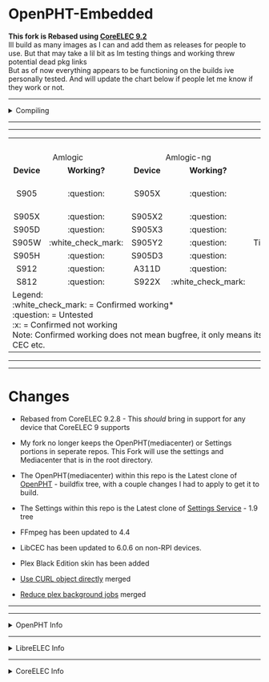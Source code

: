 # OpenPHT-Embedded

**This fork is Rebased using [CoreELEC 9.2](https://github.com/CoreELEC/CoreELEC/tree/coreelec-9.2)**
<br>Ill build as many images as I can and add them as releases for people to use. But that may take a lil bit as Im testing things and working threw potential dead pkg links<br>But as of now everything appears to be functioning on the builds ive personally tested. And will update the chart below if people let me know if they work or not.

------------

<details>
<summary>Compiling</summary>
  
 <br>
 * Builds that default to the Linux platform config when compiling fail to build with various errors that include missing headers, conflicting definitions etc. fixing all these is out of my league so atm RPI4/Generic/Allwinner/Rockchip builds fail to compile...
 <br>
 Hopefully someone else that is capable to fixing those errors can/will do so.
  
Note: This fork has only been tested to build on Ubuntu 18.04.5<br><br>"Short" build commands:
<br>
* `make rpi`
* `make rpi2`
* `make amlogic`
* `make amlogic-ng`

Full command to build different image:
* `PROJECT=*** ARCH=*** DISTRO=*** DEVICE=*** make image`
<br>

</details>

------------
------------

<table>
  <tr>
  <td align="center" colspan="12"><strong>SUPPORTED DEVICES/BUILDS</strong></td>
  </tr>
  <tr>
    <td align="center" colspan="2">Amlogic</td>
    <td align="center" colspan="2">Amlogic-ng</td>
    <td align="center" colspan="2">Rockchip</td>
    <td align="center" colspan="2">RPI</td>
    <td align="center" colspan="2">Allwinner</td>
    <td align="center" colspan="2">X86/X64</td>
  </tr>
  <tr>
    <td align="center" ><b>Device</b></td>
    <td align="center" ><b>Working?</b></td>
    <td align="center" ><b>Device</b></td>
    <td align="center" ><b>Working?</b></td>
    <td align="center" ><b>Device</b></td>
    <td align="center" ><b>Working?</b></td>
    <td align="center" ><b>Device</b></td>
    <td align="center" ><b>Working?</b></td>
    <td align="center" ><b>Device</b></td>
    <td align="center" ><b>Working?</b></td>
    <td align="center" ><b>Device</b></td>
    <td align="center" ><b>Working?</b></td>
  </tr>
  <tr><! --- First Row --->
  <td align="center">S905</td>
  <td align="center">:question:</td>
  <td align="center">S905X</td>
  <td align="center">:question:</td>
  <td align="center">MiQi</td>
  <td align="center">:question:</td>
  <td align="center">RPi</td>
  <td align="center">:question:</td>
  <td align="center">A64</td>
  <td align="center">:question:</td>
  <td align="center">All Generic devices</td>
  <td align="center">:question:</td>
  </tr>
  <tr><! --- Second Row --->
  <td align="center">S905X</td>
  <td align="center">:question:</td>
  <td align="center">S905X2</td>
  <td align="center">:question:</td>
  <td align="center">RK3328</td>
  <td align="center">:question:</td>
  <td align="center">RPi2</td>
  <td align="center">:question:</td>
  <td align="center">H3</td>
  <td align="center">:question:</td>
  <td align="center"></td><! --- X86/X64 empty device column --->
  <td align="center"></td><! --- X86/X64 empty working column --->
  </tr>
  <tr><! --- Third Row --->
  <td align="center">S905D</td>
  <td align="center">:question:</td>
  <td align="center">S905X3</td>
  <td align="center">:question:</td>
  <td align="center">RK3399</td>
  <td align="center">:question:</td>
  <td align="center">RPi3/3+</td>
  <td align="center">:white_check_mark:</td>
  <td align="center">H6</td>
  <td align="center">:question:</td>
  <td align="center"></td><! --- Allwinner empty device column --->
  <td align="center"></td><! --- Allwinner empty working column --->
  </tr>
  <tr>
  <td align="center">S905W</td>
  <td align="center">:white_check_mark:</td>
  <td align="center">S905Y2</td>
  <td align="center">:question:</td>
  <td align="center">TinkerBoard</td>
  <td align="center">:question:</td>
  <td align="center">RPi4</td>
  <td align="center">:question:</td>
  <td align="center"></td><! --- Allwinner empty device column --->
  <td align="center"></td><! --- Allwinner empty working column --->
  <td align="center"></td><! --- X86/X64 empty device column --->
  <td align="center"></td><! --- X86/X64 empty working column --->
  </tr>
  <tr>
  <td align="center">S905H</td>
  <td align="center">:question:</td>
  <td align="center">S905D3</td>
  <td align="center">:question:</td>
  <td align="center"></td><! --- Rockchip empty device column --->
  <td align="center"></td><! --- Rockchip empty Working column --->
  <td align="center"></td><! --- Rpi empty device column --->
  <td align="center"></td><! --- Rpi empty working column --->
  <td align="center"></td><! --- Allwinner empty device column --->
  <td align="center"></td><! --- Allwinner empty working column --->
  <td align="center"></td><! --- X86/X64 empty device column --->
  <td align="center"></td><! --- X86/X64 empty working column --->
  </tr>
  <tr>
  <td align="center">S912</td>
  <td align="center">:question:</td>
  <td align="center">A311D</td>
  <td align="center">:question:</td>
  <td align="center"></td><! --- Rockchip empty device column --->
  <td align="center"></td><! --- Rockchip empty Working column --->
  <td align="center"></td><! --- Rpi empty device column --->
  <td align="center"></td><! --- Rpi empty working column --->
  <td align="center"></td><! --- Allwinner empty device column --->
  <td align="center"></td><! --- Allwinner empty working column --->
  <td align="center"></td><! --- X86/X64 empty device column --->
  <td align="center"></td><! --- X86/X64 empty working column --->
  </tr>
  <tr>
  <td align="center">S812</td>
  <td align="center">:question:</td>
  <td align="center">S922X</td>
  <td align="center">:white_check_mark:</td>
  <td align="center"></td><! --- Rockchip empty device column --->
  <td align="center"></td><! --- Rockchip empty Working column --->
  <td align="center"></td><! --- Rpi empty device column --->
  <td align="center"></td><! --- Rpi empty working column --->
  <td align="center"></td><! --- Allwinner empty device column --->
  <td align="center"></td><! --- Allwinner empty working column --->
  <td align="center"></td><! --- X86/X64 empty device column --->
  <td align="center"></td><! --- X86/X64 empty working column --->
  </tr>
  <tr>
  <td colspan="12">Legend:<br>:white_check_mark: = Confirmed working*<br>:question: = Untested<br>:x: = Confirmed not working<br>Note: Confirmed working does not mean bugfree, it only means its been confirmed to boot and basic functions work such as Video playback, Sound WIFI, Ethernet, CEC etc.</td>
  </tr>
</table>

------------
------------


# Changes

* Rebased from CoreELEC 9.2.8 - This *should* bring in support for any device that CoreELEC 9 supports

* My fork no longer keeps the OpenPHT(mediacenter) or Settings portions in seperate repos. This Fork will use the settings and Mediacenter that is in the root directory.

* The OpenPHT(mediacenter) within this repo is the Latest clone of [OpenPHT](https://github.com/brfransen/OpenPHT) - buildfix tree, with a couple changes I had to apply to get it to build.

* The Settings within this repo is the Latest clone of [Settings Service](https://github.com/RasPlex/service.openelec.settings) - 1.9 tree

* FFmpeg has been updated to 4.4
* LibCEC has been updated to 6.0.6 on non-RPI devices.
* Plex Black Edition skin has been added

* [Use CURL object directly](https://github.com/Risca/OpenPHT/commit/873ac97cb1acd9f34b8c7360f4cf9f31151ea09f) merged
* [Reduce plex background jobs](https://github.com/Risca/OpenPHT/commit/1f1c932cf0b6548e192b7c90ec5d86f0c863fd24) merged



------------
------------
<details>
<summary>OpenPHT Info</summary>
OpenPHT-Embedded is a 'Just enough OS' Linux distribution for running OpenPHT on popular mediacentre hardware.<br><br>SSH login details are user: "root" password: "openpht" or "rasplex" depending on distribution.
</details>

------------

<details>
<summary>LibreELEC Info</summary>
<br>
Source code

https://github.com/LibreELEC/LibreELEC.tv

License
LibreELEC original code is released under GPLv2.
Copyright
As LibreELEC includes code from many upstream projects it includes many copyright owners. LibreELEC makes NO claim of copyright on any upstream code. However all original LibreELEC authored code is copyright LibreELEC.tv. For a complete copyright list please checkout the source code to examine license headers. Unless expressly stated otherwise all code submitted to the LibreELEC project (in any form) is licensed under GPLv2 and copyright is donated to LibreELEC.tv. This approach allows the project to stay manageable in the long term by giving us freedom to maintain the code as part of the whole without the management overhead of preserving contact with every submitter, e.g. GPLv3. You are absolutely free to retain copyright. To retain copyright simply add a copyright header to each submitted code page. If you submit code that is not your own work it is your responsibility to place a header stating the copyright.
</details>

------------

<details>
<summary>CoreELEC Info</summary>
<br>
CoreELEC is a 'Just enough OS' Linux distribution for running the award-winning [Kodi](https://kodi.tv) software on popular low-cost hardware. CoreELEC is a minor fork of [LibreELEC](https://libreelec.tv), it's built by the community for the community. [CoreELEC website](http://coreelec.org).

**Issues & Support**

Please report issues via the CoreELEC [Forum](https://discourse.coreelec.org).

**Donations**

At this moment we do not accept Donations. We are doing this for fun not for profit.

**License**

CoreELEC original code is released under [GPLv2](https://www.gnu.org/licenses/gpl-2.0.html).

**Copyright**

As CoreELEC includes code from many upstream projects it includes many copyright owners. CoreELEC makes NO claim of copyright on any upstream code. Patches to upstream code have the same license as the upstream project, unless specified otherwise. For a complete copyright list please checkout the source code to examine license headers. Unless expressly stated otherwise all code submitted to the CoreELEC project (in any form) is licensed under [GPLv2](https://www.gnu.org/licenses/gpl-2.0.html). You are absolutely free to retain copyright. To retain copyright simply add a copyright header to each submitted code page. If you submit code that is not your own work it is your responsibility to place a header stating the copyright.
</details>
